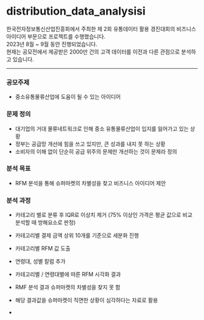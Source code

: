 # distribution_data_analysisi
한국전자정보통신산업진흥회에서 주최한 제 2회 유통데이터 활용 경진대회의 비즈니스 아이디어 부문으로 프로젝트를 수행했습니다.
<br/>2023년 8월 ~ 9월 동안 진행되었습니다.
<br/>현재는 공모전에서 제공받은 2000만 건의 고객 데이터를 이전과 다른 관점으로 분석하고 있습니다.

-------
### **공모주제**
* 중소유통물류산업에 도움이 될 수 있는 아이디어

### **문제 정의**
* 대기업의 거대 물류네트워크로 인해 중소 유통물류산업이 입지를 잃어가고 있는 상황
* 정부는 공급망 개선에 힘을 쓰고 있지만, 큰 성과를 내지 못 하는 상황
* 소비자의 이해 없이 단순히 공급 위주의 문제만 개선하는 것이 문제라 정의

### **분석 목표**
* RFM 분석을 통해 슈퍼마켓의 차별성을 찾고 비즈니스 아이디어 제안

### **분석 과정**
* 카테고리 별로 분류 후 IQR로 이상치 제거 (75% 이상인 가격은 평균 값으로 비교 분석할 때 방해요소로 판정)

* 카테고리별 결제 금액 상위 10개를 기준으로 세분화 진행

* 카테고리별 RFM 값 도출

* 연령대, 성별 칼럼 추가

* 카테고리별 / 연령대별에 따른 RFM 시각화 결과

* RMF 분석 결과 슈퍼마켓의 차별성을 찾지 못 함

* 해당 결과값을 슈퍼마켓이 직면한 상황이 심각하다는 자료로 활용

* 
